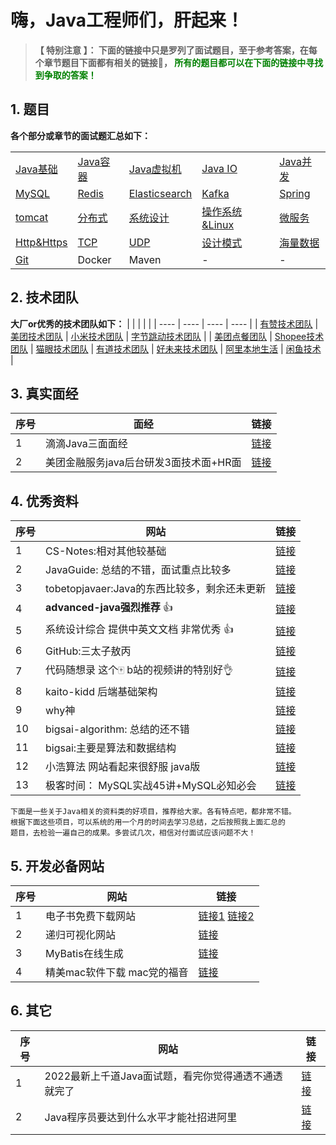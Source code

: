 # 嗨，Java工程师们，肝起来！

> **【 特别注意 】： 下面的链接中只是罗列了面试题目，至于参考答案，在每个章节题目下面都有相关的链接🔗， <font color=green>所有的题目都可以在下面的链接中寻找到争取的答案！</font>**

## 1. 题目
**各个部分或章节的面试题汇总如下：** 

<table class="table table-bordered table-striped table-condensed">
    <tr>
        <td><a href="https://github.com/geekibli/java-interview/blob/main/mds/Java/Java%E5%9F%BA%E7%A1%80.md">Java基础</></td>
        <td><a href="https://github.com/geekibli/java-interview/blob/main/mds/Java/Java%E5%AE%B9%E5%99%A8.md">Java容器</></td>
        <td><a href="https://github.com/geekibli/java-interview/blob/main/mds/Java/Java%E5%A4%9A%E7%BA%BF%E7%A8%8B.md">Java虚拟机</></td>
        <td><a href="https://github.com/geekibli/java-interview/blob/main/mds/Java/Java%E8%99%9A%E6%8B%9F%E6%9C%BA.md">Java IO</></td>
        <td><a href="https://github.com/geekibli/java-interview/blob/main/mds/Java/Java%20IO.md">Java并发</></td>
    </tr>
    <tr>
        <td><a href="https://github.com/geekibli/java-interview/blob/main/mds/MySQL.md">MySQL</></td>
        <td><a href="https://github.com/geekibli/java-interview/blob/main/mds/Redis.md">Redis</></td>
        <td><a href="https://github.com/geekibli/java-interview/blob/main/mds/Elasticsearch.md">Elasticsearch</></td>
        <td><a href="https://github.com/geekibli/java-interview/blob/main/mds/Message%20Queue.md">Kafka</></td>
        <td><a href="https://github.com/geekibli/java-interview/blob/main/mds/Spring.md">Spring</></td>
    </tr>
    <tr>
        <td><a href="">tomcat</></td>
        <td><a href="https://github.com/geekibli/java-interview/blob/main/mds/System%20Design.md">分布式</></td>
        <td><a href="https://github.com/geekibli/java-interview/blob/main/mds/System%20Design.md">系统设计</></td>
        <td><a href="https://github.com/geekibli/java-interview/blob/main/mds/Computer%20OS.md">操作系统&Linux</></td>
        <td><a href="https://github.com/geekibli/java-interview/blob/main/mds/SOA.md">微服务</></td>
    </tr>
    <tr>
        <td><a href="https://github.com/geekibli/java-interview/blob/main/mds/ComputerNetwork/HTTP%26HTTPS.md">Http&Https</></td>
        <td><a href="https://github.com/geekibli/java-interview/blob/main/mds/ComputerNetwork/Transport.md">TCP</></td>
        <td><a href="https://github.com/geekibli/java-interview/blob/main/mds/ComputerNetwork/Transport.md">UDP</></td>
        <td><a href="https://easydoc.net/s/73311283/97P4hHJf/L0e8AKR7">设计模式</></td>
        <td><a href="https://github.com/geekibli/java-interview/blob/main/mds/Mass%20Data.md">海量数据</></td>
    </tr>
    <tr>
        <td><a href="https://github.com/geekibli/java-interview/blob/main/mds/Git.md">Git</></td>
        <td>Docker</td>
        <td>Maven</td>
        <td>-</td>
        <td>-</td>
    </tr>

</table>




## 2. 技术团队
**大厂or优秀的技术团队如下：**
|   |   |   |  |
| ---- | ---- | ---- | ---- | 
| [有赞技术团队](https://tech.youzan.com/) | [美团技术团队](https://tech.meituan.com) | [小米技术团队](https://xiaomi-info.github.io) | [字节跳动技术团队](https://juejin.cn/user/1838039172387262) |
| [美团点餐团队](https://juejin.cn/user/4459274890642350) | [Shopee技术团队](https://juejin.cn/user/4028250995577672/posts) | [猫眼技术团队](https://juejin.cn/user/307518987830151/posts) | [有道技术团队](https://segmentfault.com/u/youdaotec) 
| [好未来技术团队](https://segmentfault.com/blog/tech-haoweilai) |  [阿里本地生活](https://juejin.cn/user/1890815729744151) | [闲鱼技术](https://juejin.cn/user/1257497031878408) | 


## 3. 真实面经

|  序号 | 面经 | 链接  | 
| ---- | ---- | ---- | 
| 1 | 滴滴Java三面面经  | [链接](https://github.com/geekibli/java-interview/blob/main/mds/mianjing/%E6%BB%B4%E6%BB%B4%E4%B8%89%E9%9D%A2%E9%9D%A2%E7%BB%8F.md) |
| 2 | 美团金融服务java后台研发3面技术面+HR面 | [链接](https://github.com/geekibli/java-interview/blob/main/mds/mianjing/%E7%BE%8E%E5%9B%A2%E9%9D%A2%E7%BB%8F4%EF%BC%9A%E7%BE%8E%E5%9B%A2%E9%87%91%E8%9E%8D%E6%9C%8D%E5%8A%A1java%E5%90%8E%E5%8F%B0%E7%A0%94%E5%8F%913%E9%9D%A2%E6%8A%80%E6%9C%AF%E9%9D%A2%2BHR%E9%9D%A2.md) | 


## 4. 优秀资料

| 序号| 网站 | 链接 | 
| ---- | ---- | ---- | 
| 1 | CS-Notes:相对其他较基础 | [链接](https://github.com/CyC2018/CS-Notes) |
| 2 | JavaGuide: 总结的不错，面试重点比较多 | [链接](https://github.com/Snailclimb/JavaGuide) |
| 3 | tobetopjavaer:Java的东西比较多，剩余还未更新 | [链接](http://hollischuang.gitee.io/tobetopjavaer/#/) |
| 4 | **advanced-java强烈推荐** 👍 | [链接](https://github.com/doocs/advanced-java) |
| 5 | 系统设计综合 提供中英文文档 非常优秀 👍 | [链接](https://github.com/donnemartin/system-design-primer) |  
| 6 | GitHub:三太子敖丙 | [链接](https://github.com/AobingJava/JavaFamily) |
| 7 | 代码随想录 这个🀄️ b站的视频讲的特别好👌 | [链接](https://programmercarl.com/) |
| 8 | kaito-kidd 后端基础架构 | [链接](http://kaito-kidd.com/) |
| 9 |  why神 | [链接](https://whywhy.vip/)  |
| 10 | bigsai-algorithm: 总结的还不错 | [链接](https://github.com/javasmall/bigsai-algorithm) |
| 11 | bigsai:主要是算法和数据结构 | [链接](https://segmentfault.com/u/bigsai) |
| 12 | 小浩算法 网站看起来很舒服 java版 | [链接](https://www.geekxh.com) | 
| 13 | 极客时间： MySQL实战45讲+MySQL必知必会 | [链接](https://github.com/geekibli/mysql-study) | 

```
下面是一些关于Java相关的资料类的好项目，推荐给大家。各有特点吧，都非常不错。
根据下面这些项目，可以系统的用一个月的时间去学习总结，之后按照我上面汇总的
题目，去检验一遍自己的成果。多尝试几次，相信对付面试应该问题不大！
```


## 5. 开发必备网站

|  序号 | 网站 | 链接  | 
| ---- | ---- | ---- | 
| 1 | 电子书免费下载网站 | [链接1](https://book4you.org)  [ 链接2](https://zh.1lib.in/) | 
| 2 | 递归可视化网站 | [链接](https://recursion.vercel.app/%E3%80%82) |
| 3 | MyBatis在线生成 | [链接](http://www.javacoder.top/) |
| 4 | 精美mac软件下载 mac党的福音 | [链接](https://macwk.com/) | 


## 6. 其它
| 序号 | 网站 | 链接 |
| ---- | ---- | ---- | 
| 1 | 2022最新上千道Java面试题，看完你觉得通透不通透就完了 | [链接](https://www.nowcoder.com/discuss/833645?type=0&order=7&pos=4&page=1&source_id=discuss_center_0_nctrack&channel=1009&ncTraceId=c4065eb9ab5e4cd8b13a53bf9ea6b10d.237.16454123406972885&gio_id=4105B8FB76FAEC481E918BD93D0A0274-1645412340019) | 
| 2 | Java程序员要达到什么水平才能社招进阿里 | [链接](https://www.nowcoder.com/discuss/841549?type=post&order=recall&pos=&page=0&ncTraceId=&channel=-1&source_id=search_post_nctrack&gio_id=4105B8FB76FAEC481E918BD93D0A0274-1645413966396) |

